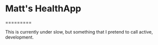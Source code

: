 # Matt's HealthApp
=========

This is currently under slow, but something that I pretend to call active, development.
